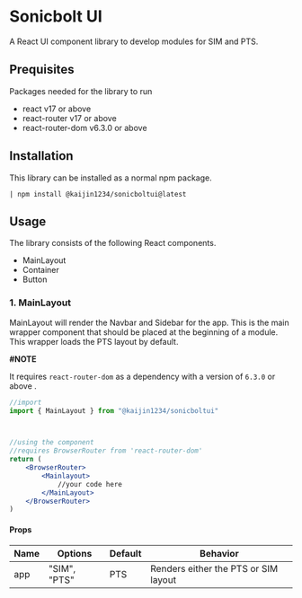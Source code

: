 # **Sonicbolt UI**

A React UI component library to develop modules for SIM and PTS.

## **Prequisites**

Packages needed for the library to run

-  react v17 or above
-  react-router v17 or above
-  react-router-dom v6.3.0 or above

## **Installation**

This library can be installed as a normal npm package.

    | npm install @kaijin1234/sonicboltui@latest

## **Usage**

The library consists of the following React components.

-  MainLayout
-  Container
-  Button

### **1. MainLayout**

MainLayout will render the Navbar and Sidebar for the app. This is the main wrapper component that should be placed at the beginning of a module. This wrapper loads the PTS layout by default.

**#NOTE**

It requires `react-router-dom` as a dependency with a version of `6.3.0` or above .

```jsx
//import
import { MainLayout } from "@kaijin1234/sonicboltui"



//using the component
//requires BrowserRouter from 'react-router-dom'
return (
    <BrowserRouter>
        <Mainlayout>
            //your code here
        </MainLayout>
    </BrowserRouter>
)
```

#### **Props**

| Name | Options      | Default | Behavior                             |
| ---- | ------------ | ------- | ------------------------------------ |
| app  | "SIM", "PTS" | PTS     | Renders either the PTS or SIM layout |
